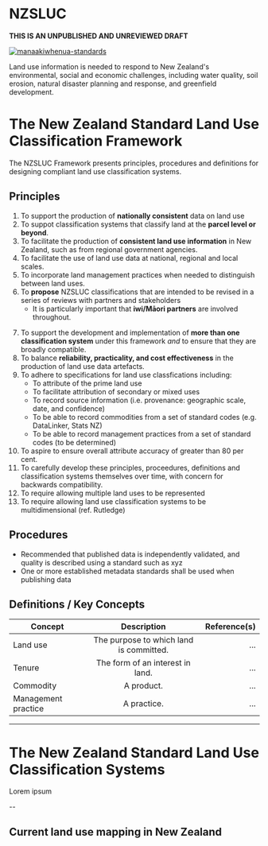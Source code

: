 # NZSLUC

**THIS IS AN UNPUBLISHED AND UNREVIEWED DRAFT**

[![manaakiwhenua-standards](https://github.com/manaakiwhenua/nzsluc/workflows/manaakiwhenua-standards/badge.svg)](https://github.com/manaakiwhenua/manaakiwhenua-standards)

<!-- TODO some sort of foreword; why we are making this -->

Land use information is needed to respond to New Zealand's environmental, social and economic challenges, including water quality, soil erosion, natural disaster planning and response, and greenfield development.

# The New Zealand Standard Land Use Classification Framework

The NZSLUC Framework presents principles, procedures and definitions for designing compliant land use classification systems. 

<!-- Informative -->
## Principles

1. To support the production of **nationally consistent** data on land use
2. To suppot classification systems that classify land at the **parcel level or beyond**. <!-- More explicit scale? Raster/DGGS resolution? Landscape objects? -->
3. To facilitate the production of **consistent land use information** in New Zealand, such as from regional government agencies.
4. To facilitate the use of land use data at national, regional and local scales.
5. To incorporate land management practices when needed to distinguish between land uses.
6. To **propose** NZSLUC classifications that are intended to be revised in a series of reviews with partners and stakeholders
    - It is particularly important that **iwi/Māori partners** are involved throughout.
<!-- - To achieve national understanding before releasing the data adhering to a proposed classification system. -->
7. To support the development and implementation of **more than one classification system** under this framework _and_ to ensure that they are broadly compatible. <!-- Compatible = weasly? -->
8. To balance **reliability, practicality, and cost effectiveness** in the production of land use data artefacts.
9. To adhere to specifications for land use classfications including:
    - To attribute of the prime land use
    - To facilitate attribution of secondary or mixed uses
    - To record source information (i.e. provenance: geographic scale, date, and confidence)
    - To be able to record commodities from a set of standard codes (e.g. DataLinker, Stats NZ)
    - To be able to record management practices from a set of standard codes (to be determined)
    <!-- - Tenure -->
10. To aspire to ensure overall attribute accuracy of greater than 80 per cent.
11. To carefully develop these principles, proceedures, definitions and classification systems themselves over time, with concern for backwards compatibility.
12. To require allowing multiple land uses to be represented
13. To require allowing land use classification systems to be multidimensional (ref. Rutledge) <!-- Semantic? -->
<!-- - To allow the incorportation of multiple dimensions of land use -->
<!-- - To require that participating land use classifications are multidimensional in operation -->
<!-- - Dimensions
    - Commodities
    - Management practices
    - Tenure -->

<!-- Principles for reuse -->
<!-- Principles for contribution -->
<!-- Principles for systematic classification -->
<!-- Principles for publishing data artefacts -->

## Procedures 

<!-- Mutlidimensional? What dimensions? -->
<!-- Proceedure for reporting land use change? -->
<!-- Independent validation and quality assurance? -->
- Recommended that published data is independently validated, and quality is described using a standard such as xyz
- One or more established metadata standards shall be used when publishing data
<!-- LUML? -->
<!-- Compatibility with other classification systems in components, e.g. PAN-NZ, ANZLIC for industrial categories, Dairy NZ classes, etc.? -->
<!-- What is the extent? Marine? What is "land"? EEZ, etc. -->

## Definitions / Key Concepts

| Concept | Description | Reference(s) |
|---------|:-----------:|-------------:|
| Land use | The purpose to which land is committed. | ... |
| Tenure | The form of an interest in land. | ... |
| Commodity | A product. | ... |
| Management practice | A practice. | ... |

---

<!-- Normative -->
# The New Zealand Standard Land Use Classification Systems

Lorem ipsum
<!-- All spatial data/metadata will adhere to OGC/ISO standards -->
<!-- Hierarchical classification like so... -->

--

## Current land use mapping in New Zealand

<!-- TODO refer to a separate Markdown summary, or report section -->
